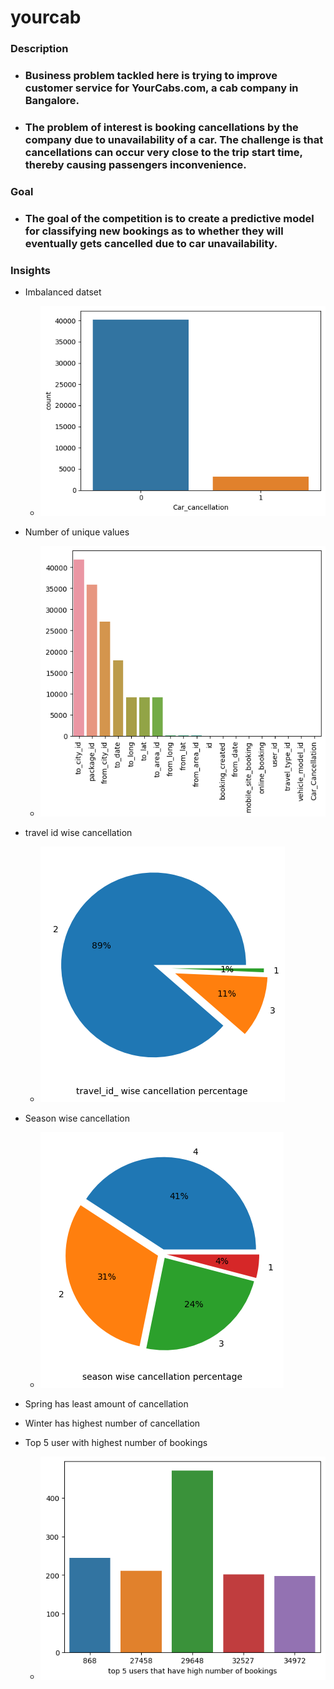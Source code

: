 # yourcab

### Description
- ### Business problem tackled here is trying to improve customer service for YourCabs.com, a cab company in Bangalore.
- ### The problem of interest is booking cancellations by the company due to unavailability of a car. The challenge is that cancellations can occur very close to the trip start time, thereby causing passengers inconvenience.

### Goal
- ### The goal of the competition is to create a predictive model for classifying new bookings as to whether they will eventually gets cancelled due to car unavailability.

### Insights
- Imbalanced datset
    - ![Alt text](images/imbalance.png)

- Number of unique values
    - ![Alt text](images/missing.png)

- travel id wise cancellation
    - ![Alt text](images/travel_id_can_per.png)

- Season wise cancellation

    - ![Alt text](images/season_can_per.png)
- Spring has least amount of cancellation
- Winter has highest number of cancellation

- Top 5 user with highest number of bookings

    - ![Alt text](images/top_5users.png)